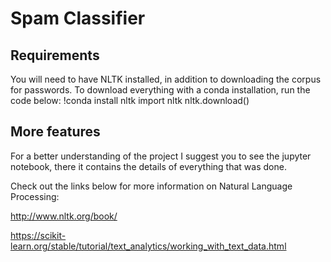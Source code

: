 # Spam Classifier

## Requirements

You will need to have NLTK installed, in addition to downloading the corpus for passwords. To download everything with a conda installation, run the code below:
   !conda install nltk
   import nltk
   nltk.download()

## More features

For a better understanding of the project I suggest you to see the jupyter notebook, there it contains the details of everything that was done.

Check out the links below for more information on Natural Language Processing:

http://www.nltk.org/book/

https://scikit-learn.org/stable/tutorial/text_analytics/working_with_text_data.html
